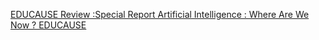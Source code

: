 [EDUCAUSE Review :Special Report  Artificial Intelligence : Where Are We Now ?   EDUCAUSE](https://qi.tc/qi/111421)